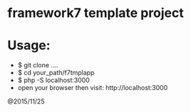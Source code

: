 framework7 template project
===============================

# Usage:

* $ git clone ....
* $ cd your_path/f7tmplapp
* $ php -S localhost:3000
* open your browser then visit: http://localhost:3000

@2015/11/25